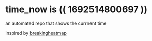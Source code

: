 # time_now is (( 1692514800697 ))

an automated repo that shows the currnent time

inspired by [breakingheatmap](https://github.com/breakingheatmap/breakingheatmap)